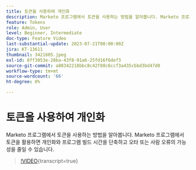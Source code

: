 ```yaml
---
title: 토큰을 사용하여 개인화
description: Marketo 프로그램에서 토큰을 사용하는 방법을 알아봅니다. Marketo 프로그램에서 토큰을 활용하면 개인화와 프로그램 빌드 시간을 단축하고 오타 또는 사람 오류의 가능성을 줄일 수 있습니다.
feature: Tokens
role: Admin, User
level: Beginner, Intermediate
doc-type: Feature Video
last-substantial-update: 2023-07-21T00:00:00Z
jira: KT-13611
thumbnail: 3421605.jpeg
exl-id: 8ff3053e-28ba-43f8-91a6-25fd16f6def3
source-git-commit: a80342218bbc8c42f88c6ccf3a435cbbd3bd47d0
workflow-type: tm+mt
source-wordcount: '66'
ht-degree: 0%

---
```


# 토큰을 사용하여 개인화

Marketo 프로그램에서 토큰을 사용하는 방법을 알아봅니다. Marketo 프로그램에서 토큰을 활용하면 개인화와 프로그램 빌드 시간을 단축하고 오타 또는 사람 오류의 가능성을 줄일 수 있습니다.

>[!VIDEO](https://video.tv.adobe.com/v/3421605/?learn=on){transcript=true}

